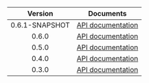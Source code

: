 | Version | Documents |
|:---:|---|
| 0.6.1-SNAPSHOT | [API documentation](0.6.1-SNAPSHOT) |
| 0.6.0 | [API documentation](0.6.0) |
| 0.5.0 | [API documentation](0.5.0) |
| 0.4.0 | [API documentation](0.4.0) |
| 0.3.0 | [API documentation](0.3.0) |
